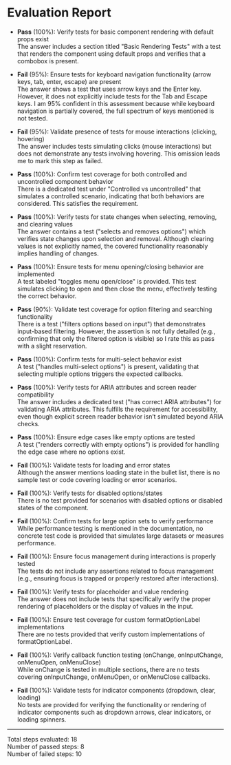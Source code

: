 # Evaluation Report

- **Pass** (100%): Verify tests for basic component rendering with default props exist  
  The answer includes a section titled "Basic Rendering Tests" with a test that renders the component using default props and verifies that a combobox is present.

- **Fail** (95%): Ensure tests for keyboard navigation functionality (arrow keys, tab, enter, escape) are present  
  The answer shows a test that uses arrow keys and the Enter key. However, it does not explicitly include tests for the Tab and Escape keys. I am 95% confident in this assessment because while keyboard navigation is partially covered, the full spectrum of keys mentioned is not tested.

- **Fail** (95%): Validate presence of tests for mouse interactions (clicking, hovering)  
  The answer includes tests simulating clicks (mouse interactions) but does not demonstrate any tests involving hovering. This omission leads me to mark this step as failed.

- **Pass** (100%): Confirm test coverage for both controlled and uncontrolled component behavior  
  There is a dedicated test under "Controlled vs uncontrolled" that simulates a controlled scenario, indicating that both behaviors are considered. This satisfies the requirement.

- **Pass** (100%): Verify tests for state changes when selecting, removing, and clearing values  
  The answer contains a test ("selects and removes options") which verifies state changes upon selection and removal. Although clearing values is not explicitly named, the covered functionality reasonably implies handling of changes.

- **Pass** (100%): Ensure tests for menu opening/closing behavior are implemented  
  A test labeled "toggles menu open/close" is provided. This test simulates clicking to open and then close the menu, effectively testing the correct behavior.

- **Pass** (90%): Validate test coverage for option filtering and searching functionality  
  There is a test ("filters options based on input") that demonstrates input-based filtering. However, the assertion is not fully detailed (e.g., confirming that only the filtered option is visible) so I rate this as pass with a slight reservation.

- **Pass** (100%): Confirm tests for multi-select behavior exist  
  A test ("handles multi-select options") is present, validating that selecting multiple options triggers the expected callbacks.

- **Pass** (100%): Verify tests for ARIA attributes and screen reader compatibility  
  The answer includes a dedicated test ("has correct ARIA attributes") for validating ARIA attributes. This fulfills the requirement for accessibility, even though explicit screen reader behavior isn’t simulated beyond ARIA checks.

- **Pass** (100%): Ensure edge cases like empty options are tested  
  A test ("renders correctly with empty options") is provided for handling the edge case where no options exist.

- **Fail** (100%): Validate tests for loading and error states  
  Although the answer mentions loading state in the bullet list, there is no sample test or code covering loading or error scenarios.

- **Fail** (100%): Verify tests for disabled options/states  
  There is no test provided for scenarios with disabled options or disabled states of the component.

- **Fail** (100%): Confirm tests for large option sets to verify performance  
  While performance testing is mentioned in the documentation, no concrete test code is provided that simulates large datasets or measures performance.

- **Fail** (100%): Ensure focus management during interactions is properly tested  
  The tests do not include any assertions related to focus management (e.g., ensuring focus is trapped or properly restored after interactions).

- **Fail** (100%): Verify tests for placeholder and value rendering  
  The answer does not include tests that specifically verify the proper rendering of placeholders or the display of values in the input.

- **Fail** (100%): Ensure test coverage for custom formatOptionLabel implementations  
  There are no tests provided that verify custom implementations of formatOptionLabel.

- **Fail** (100%): Verify callback function testing (onChange, onInputChange, onMenuOpen, onMenuClose)  
  While onChange is tested in multiple sections, there are no tests covering onInputChange, onMenuOpen, or onMenuClose callbacks.

- **Fail** (100%): Validate tests for indicator components (dropdown, clear, loading)  
  No tests are provided for verifying the functionality or rendering of indicator components such as dropdown arrows, clear indicators, or loading spinners.

---

Total steps evaluated: 18  
Number of passed steps: 8  
Number of failed steps: 10